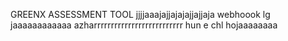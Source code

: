 GREENX ASSESSMENT TOOL 
jjjjaaajajjajajajjajjaja
webhoook lg jaaaaaaaaaaaa
azharrrrrrrrrrrrrrrrrrrrrrrrrr
hun e chl hojaaaaaaaa
